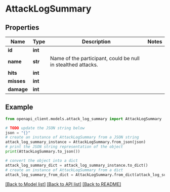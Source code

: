 # AttackLogSummary


## Properties

Name | Type | Description | Notes
------------ | ------------- | ------------- | -------------
**id** | **int** |  | 
**name** | **str** | Name of the participant, could be null in stealthed attacks. | 
**hits** | **int** |  | 
**misses** | **int** |  | 
**damage** | **int** |  | 

## Example

```python
from openapi_client.models.attack_log_summary import AttackLogSummary

# TODO update the JSON string below
json = "{}"
# create an instance of AttackLogSummary from a JSON string
attack_log_summary_instance = AttackLogSummary.from_json(json)
# print the JSON string representation of the object
print(AttackLogSummary.to_json())

# convert the object into a dict
attack_log_summary_dict = attack_log_summary_instance.to_dict()
# create an instance of AttackLogSummary from a dict
attack_log_summary_from_dict = AttackLogSummary.from_dict(attack_log_summary_dict)
```
[[Back to Model list]](../README.md#documentation-for-models) [[Back to API list]](../README.md#documentation-for-api-endpoints) [[Back to README]](../README.md)


